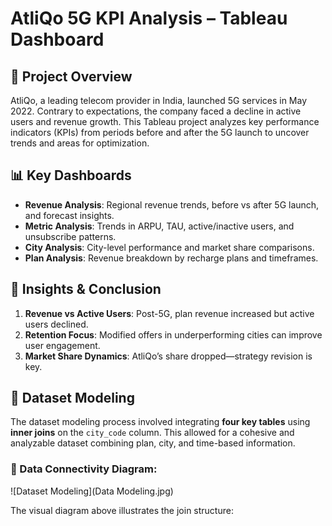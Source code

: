 # AtliQo 5G KPI Analysis – Tableau Dashboard

## 📌 Project Overview
AtliQo, a leading telecom provider in India, launched 5G services in May 2022. Contrary to expectations, the company faced a decline in active users and revenue growth. This Tableau project analyzes key performance indicators (KPIs) from periods before and after the 5G launch to uncover trends and areas for optimization.

## 📊 Key Dashboards
- **Revenue Analysis**: Regional revenue trends, before vs after 5G launch, and forecast insights.
- **Metric Analysis**: Trends in ARPU, TAU, active/inactive users, and unsubscribe patterns.
- **City Analysis**: City-level performance and market share comparisons.
- **Plan Analysis**: Revenue breakdown by recharge plans and timeframes.

## 🧠 Insights & Conclusion
1. **Revenue vs Active Users**: Post-5G, plan revenue increased but active users declined.
2. **Retention Focus**: Modified offers in underperforming cities can improve user engagement.
3. **Market Share Dynamics**: AtliQo’s share dropped—strategy revision is key.

## 🧩 Dataset Modeling

The dataset modeling process involved integrating **four key tables** using **inner joins** on the `city_code` column. This allowed for a cohesive and analyzable dataset combining plan, city, and time-based information.

### 🔗 Data Connectivity Diagram:
![Dataset Modeling](Data Modeling.jpg)

The visual diagram above illustrates the join structure:
